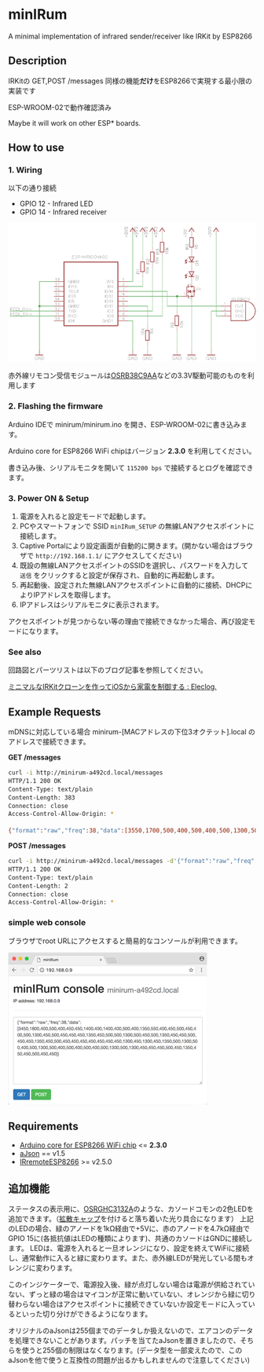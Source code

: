 minIRum
======

A minimal implementation of infrared sender/receiver like IRKit by ESP8266

## Description

IRKitの GET,POST /messages 同様の機能**だけ**をESP8266で実現する最小限の実装です

ESP-WROOM-02で動作確認済み

Maybe it will work on other ESP* boards.

## How to use

### 1. Wiring

以下の通り接続

* GPIO 12 - Infrared LED
* GPIO 14 - Infrared receiver

![schematic](https://raw.githubusercontent.com/9SQ/minIRum/master/schematic.png)

赤外線リモコン受信モジュールは[OSRB38C9AA](http://akizukidenshi.com/catalog/g/gI-04659/)などの3.3V駆動可能のものを利用します

### 2. Flashing the firmware

Arduino IDEで minirum/minirum.ino を開き、ESP-WROOM-02に書き込みます。

Arduino core for ESP8266 WiFi chipはバージョン **2.3.0** を利用してください。

書き込み後、シリアルモニタを開いて `115200 bps` で接続するとログを確認できます。

### 3. Power ON & Setup

1. 電源を入れると設定モードで起動します。
2. PCやスマートフォンで SSID `minIRum_SETUP` の無線LANアクセスポイントに接続します。
3. Captive Portalにより設定画面が自動的に開きます。(開かない場合はブラウザで `http://192.168.1.1/` にアクセスしてください)
4. 既設の無線LANアクセスポイントのSSIDを選択し、パスワードを入力して `送信` をクリックすると設定が保存され、自動的に再起動します。
5. 再起動後、設定された無線LANアクセスポイントに自動的に接続、DHCPによりIPアドレスを取得します。
6. IPアドレスはシリアルモニタに表示されます。

アクセスポイントが見つからない等の理由で接続できなかった場合、再び設定モードになります。

### See also

回路図とパーツリストは以下のブログ記事を参照してください。

[ミニマルなIRKitクローンを作ってiOSから家電を制御する : Eleclog.](http://eleclog.quitsq.com/2016/09/minirum.html)

## Example Requests

mDNSに対応している場合 minirum-[MACアドレスの下位3オクテット].local のアドレスで接続できます。

**GET /messages**

```sh
curl -i http://minirum-a492cd.local/messages
HTTP/1.1 200 OK
Content-Type: text/plain
Content-Length: 383
Connection: close
Access-Control-Allow-Origin: *

{"format":"raw","freq":38,"data":[3550,1700,500,400,500,400,500,1300,500,1300,500,400,500,1300,500,400,500,400,500,400,500,1300,500,400,500,400,500,1300,500,400,500,1300,500,400,500,1300,500,400,500,400,500,1300,500,400,500,400,500,400,500,400,500,1300,500,400,500,1300,500,1300,500,400,500,1300,500,400,500,400,500,400,500,400,500,1300,500,400,500,400,500,1300,500,400,500,400,500]}
```

**POST /messages**

```sh
curl -i http://minirum-a492cd.local/messages -d'{"format":"raw","freq":38,"data":[3550,1700,500,400,500,400,500,1300,500,1300,500,400,500,1300,500,400,500,400,500,400,500,1300,500,400,500,400,500,1300,500,400,500,1300,500,400,500,1300,500,400,500,400,500,1300,500,400,500,400,500,400,500,400,500,1300,500,400,500,1300,500,1300,500,400,500,1300,500,400,500,400,500,400,500,400,500,1300,500,400,500,400,500,1300,500,400,500,400,500]}'
HTTP/1.1 200 OK
Content-Type: text/plain
Content-Length: 2
Connection: close
Access-Control-Allow-Origin: *
```

### simple web console

ブラウザでroot URLにアクセスすると簡易的なコンソールが利用できます。

![webconsole](https://raw.githubusercontent.com/9SQ/minIRum/master/webconsole.png)

## Requirements

* [Arduino core for ESP8266 WiFi chip](https://github.com/esp8266/Arduino) <= **2.3.0**
* [aJson](https://github.com/interactive-matter/aJson) == v1.5
* [IRremoteESP8266](https://github.com/markszabo/IRremoteESP8266) >= v2.5.0

## 追加機能

ステータスの表示用に、[OSRGHC3132A](http://akizukidenshi.com/catalog/g/gI-06313/)のような、カソードコモンの2色LEDを追加できます。（[拡散キャップ](http://akizukidenshi.com/catalog/g/gI-01126/)を付けると落ち着いた光り具合になります）
上記のLEDの場合、緑のアノードを1kΩ経由で+5Vに、赤のアノードを4.7kΩ経由でGPIO 15に(各抵抗値はLEDの種類によります)、共通のカソードはGNDに接続します。
LEDは、電源を入れると一旦オレンジになり、設定を終えてWiFiに接続し、通常動作に入ると緑に変わります。また、赤外線LEDが発光している間もオレンジに変わります。

このインジケーターで、電源投入後、緑が点灯しない場合は電源が供給されていない、ずっと緑の場合はマイコンが正常に動いていない、オレンジから緑に切り替わらない場合はアクセスポイントに接続できていないか設定モードに入っているといった切り分けができるようになります。

オリジナルのaJsonは255個までのデータしか扱えないので、エアコンのデータを処理できないことがあります。パッチを当てたaJsonを置きましたので、そちらを使うと255個の制限はなくなります。(データ型を一部変えたので、このaJsonを他で使うと互換性の問題が出るかもしれませんので注意してください)
